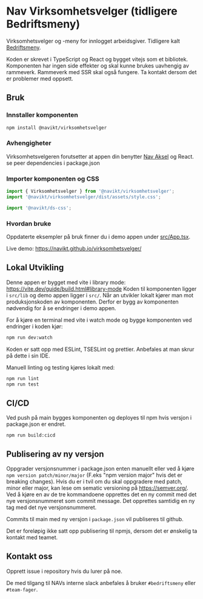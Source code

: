 # Nav Virksomhetsvelger (tidligere Bedriftsmeny)

Virksomhetsvelger og -meny for innlogget arbeidsgiver.
Tidligere kalt [Bedriftsmeny](https://github.com/navikt/bedriftsmeny).

Koden er skrevet i TypeScript og React og bygget vitejs som et bibliotek.  
Komponenten har ingen side effekter og skal kunne brukes uavhengig av rammeverk. 
Rammeverk med SSR skal også fungere. Ta kontakt dersom det er problemer med oppsett.

## Bruk

### Innstaller komponenten

```sh
npm install @navikt/virksomhetsvelger
```

### Avhengigheter

Virksomhetsvelgeren forutsetter at appen din benytter [Nav Aksel](https://aksel.nav.no/grunnleggende/introduksjon/kom-i-gang-med-kodepakkene) og React.
se peer dependencies i package.json

### Importer komponenten og CSS

```js
import { Virksomhetsvelger } from '@navikt/virksomhetsvelger';
import '@navikt/virksomhetsvelger/dist/assets/style.css';

import '@navikt/ds-css';
```

### Hvordan bruke

Oppdaterte eksempler på bruk finner du i demo appen under [src/App.tsx](src/App.tsx).

Live demo: https://navikt.github.io/virksomhetsvelger/

## Lokal Utvikling

Denne appen er bygget med vite i library mode: https://vite.dev/guide/build.html#library-mode
Koden til komponenten ligger i `src/lib` og demo appen ligger i `src/`.
Når an utvikler lokalt kjører man mot produksjonskoden av komponenten.
Derfor er bygg av komponenten nødvendig for å se endringer i demo appen.

For å kjøre en terminal med vite i watch mode og bygge komponenten ved endringer i koden kjør:
```sh
npm run dev:watch
```

Koden er satt opp med ESLint, TSESLint og prettier. 
Anbefales at man skrur på dette i sin IDE.

Manuell linting og testing kjøres lokalt med:
```sh
npm run lint
npm run test 
```

## CI/CD

Ved push på main bygges komponenten og deployes til npm hvis versjon i package.json er endret.

```
npm run build:cicd
```

## Publisering av ny versjon


Oppgrader versjonsnummer i package.json enten manuellt eller ved å kjøre `npm version patch/minor/major` (F.eks
"npm version major" hvis det er breaking changes). Hvis du er i tvil om du skal oppgradere med patch, minor eller
major, kan lese om sematic versioning på https://semver.org/. Ved å kjøre en av de tre kommandoene opprettes det en ny
commit med det nye versjonsnummeret som commit message.
Det opprettes samtidig en ny tag med det nye versjonsnummeret.

Commits til main med ny versjon i `package.json` vil publiseres til github.

Det er foreløpig ikke satt opp publisering til npmjs, dersom det er ønskelig ta kontakt med teamet.

## Kontakt oss

Opprett issue i repository hvis du lurer på noe.

De med tilgang til NAVs interne slack anbefales å bruker `#bedriftsmeny` eller `#team-fager`.

